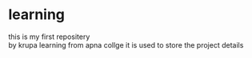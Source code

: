 # learning
this is my first repositery
<br>
by krupa
learning from apna collge it is used to store the project details
